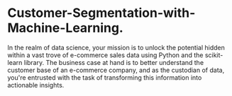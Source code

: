 # Customer-Segmentation-with-Machine-Learning.
In the realm of data science, your mission is to unlock the potential hidden within a vast trove of e-commerce sales data using Python and the scikit-learn library. The business case at hand is to better understand the customer base of an e-commerce company, and as the custodian of data, you're entrusted with the task of transforming this information into actionable insights.
